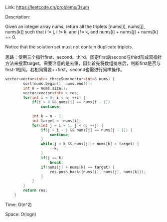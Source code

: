 Link: https://leetcode.cn/problems/3sum

Description:

Given an integer array nums, return all the triplets [nums[i], nums[j], nums[k]] such that i != j, i != k, and j != k, and nums[i] + nums[j] + nums[k] == 0.

Notice that the solution set must not contain duplicate triplets.

思路：使用三个指针first、second、third，固定first后second与third形成双指针方法来搜索target。需要注意的是去重，因此首先将数组排序后，判断first是否与first-1相同，若相同需要++first，second也需进行同样操作。

```c++
vector<vector<int>> threeSum(vector<int>& nums) {
        sort(nums.begin(), nums.end());
        int n = nums.size();
        vector<vector<int> > res;
        for(int i = 0; i < n; ++i) {
            if(i > 0 && nums[i] == nums[i - 1])
                continue;
            
            int k = n - 1;
            int target = -nums[i];
            for(int j = i + 1; j < n; ++j) {
                if(j > i + 1 && nums[j] == nums[j - 1]) {
                    continue;
                }
                while(j < k && nums[j] + nums[k] > target) {
                    --k;
                }
                if(j == k) 
                    break;
                if(nums[j] + nums[k] == target) {
                    res.push_back({nums[i], nums[j], nums[k]});
                }
            }
        }
        return res;
    }
```

Time: O(n^2)

Space: O(logn)
